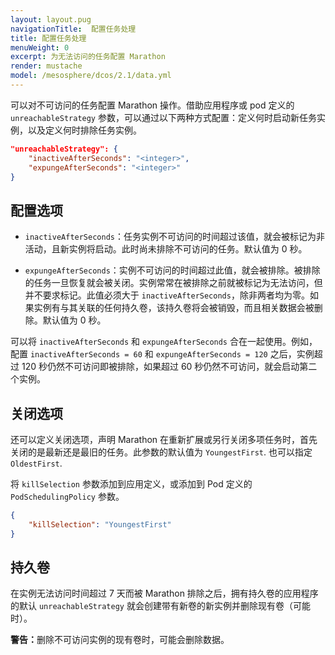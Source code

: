 ```yaml
---
layout: layout.pug
navigationTitle:  配置任务处理
title: 配置任务处理
menuWeight: 0
excerpt: 为无法访问的任务配置 Marathon
render: mustache
model: /mesosphere/dcos/2.1/data.yml
---
```




可以对不可访问的任务配置 Marathon 操作。借助应用程序或 pod 定义的 `unreachableStrategy` 参数，可以通过以下两种方式配置：定义何时启动新任务实例，以及定义何时排除任务实例。

```json
"unreachableStrategy": {
	"inactiveAfterSeconds": "<integer>",
	"expungeAfterSeconds": "<integer>"
}
```

## 配置选项

- `inactiveAfterSeconds`：任务实例不可访问的时间超过该值，就会被标记为非活动，且新实例将启动。此时尚未排除不可访问的任务。默认值为 0 秒。

- `expungeAfterSeconds`：实例不可访问的时间超过此值，就会被排除。被排除的任务一旦恢复就会被关闭。实例常常在被排除之前就被标记为无法访问，但并不要求标记。此值必须大于 `inactiveAfterSeconds`，除非两者均为零。如果实例有与其关联的任何持久卷，该持久卷将会被销毁，而且相关数据会被删除。默认值为 0 秒。

可以将 `inactiveAfterSeconds` 和 `expungeAfterSeconds` 合在一起使用。例如，配置 `inactiveAfterSeconds = 60` 和 `expungeAfterSeconds = 120` 之后，实例超过 120 秒仍然不可访问即被排除，如果超过 60 秒仍然不可访问，就会启动第二个实例。

## 关闭选项
还可以定义关闭选项，声明 Marathon 在重新扩展或另行关闭多项任务时，首先关闭的是最新还是最旧的任务。此参数的默认值为 `YoungestFirst`. 也可以指定 `OldestFirst`.

将 `killSelection` 参数添加到应用定义，或添加到 Pod 定义的 `PodSchedulingPolicy` 参数。

```json
{
    "killSelection": "YoungestFirst"
}
```

## 持久卷

在实例无法访问时间超过 7 天而被 Marathon 排除之后，拥有持久卷的应用程序的默认 `unreachableStrategy` 就会创建带有新卷的新实例并删除现有卷（可能时）。

<p class="message--warning"><strong>警告：</strong>删除不可访问实例的现有卷时，可能会删除数据。</p>

